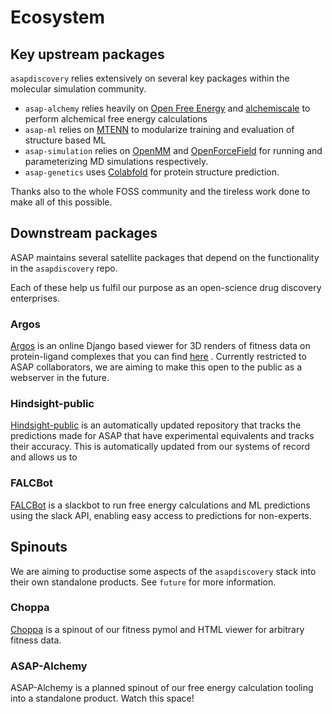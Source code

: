Ecosystem
==========

## Key upstream packages

`asapdiscovery` relies extensively on several key packages within the molecular simulation community.

* `asap-alchemy` relies heavily on [Open Free Energy](https://openfree.energy/) and [alchemiscale](https://github.com/openforcefield/alchemiscale) to perform alchemical free energy calculations
* `asap-ml` relies on [MTENN](https://github.com/choderalab/mtenn) to modularize training and evaluation of structure based ML
* `asap-simulation` relies on [OpenMM](https://github.com/openmm/openmm) and [OpenForceField](https://openforcefield.org/) for running and parameterizing MD simulations respectively.
* `asap-genetics` uses [Colabfold](https://github.com/sokrypton/ColabFold) for protein structure prediction.

Thanks also to the whole FOSS community and the tireless work done to make all of this possible.

## Downstream packages

ASAP maintains several satellite packages that depend on the functionality in the `asapdiscovery` repo.

Each of these help us fulfil our purpose as an open-science drug discovery enterprises.

### Argos

[Argos](https://github.com/asapdiscovery/argos) is an online Django based viewer for 3D renders of fitness data on protein-ligand complexes that you can find [here](https://argos.asapdata.org/accounts/login/?next=/argos_viewer) . Currently restricted to ASAP collaborators, we are aiming to make this open to the public as a webserver in the future.

### Hindsight-public

[Hindsight-public](https://github.com/asapdiscovery/hindsight-public) is an automatically updated repository that tracks the predictions made for ASAP that have experimental equivalents and tracks their accuracy. This is automatically updated from our systems of record and allows us to

### FALCBot

[FALCBot](https://github.com/asapdiscovery/FALCBot) is a slackbot to run free energy calculations and ML predictions using the slack API, enabling easy access to predictions for non-experts.


## Spinouts

We are aiming to productise some aspects of the `asapdiscovery` stack into their own standalone products. See `future` for more information.

### Choppa

[Choppa](https://github.com/asapdiscovery/choppa) is a spinout of our fitness pymol and HTML viewer for arbitrary fitness data.

### ASAP-Alchemy

ASAP-Alchemy is a planned spinout of our free energy calculation tooling into a standalone product. Watch this space!
